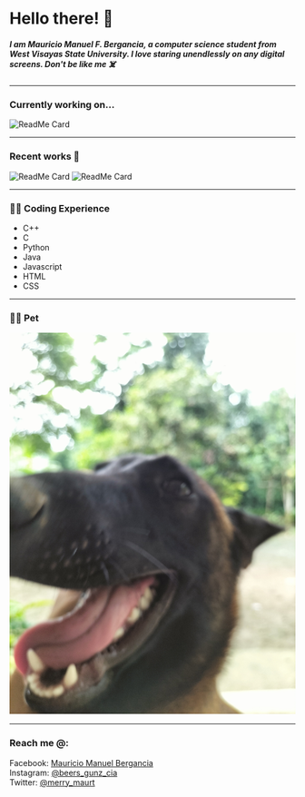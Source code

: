 # **Hello there!** 👋



##### I am Mauricio Manuel F. Bergancia, a computer science student from West Visayas State University. I love staring unendlessly on any digital screens. Don't be like me ☠️
________________________________________________________________________________________


### Currently working on...

![ReadMe Card](https://github-readme-stats.vercel.app/api/pin/?username=Mauricio1408&repo=Intro-to-Artificial-Intelligence)  
____________________________________________________________________________________________


### Recent works 🥳

![ReadMe Card](https://github-readme-stats.vercel.app/api/pin/?username=Mauricio1408&repo=CCS-221)     ![ReadMe Card](https://github-readme-stats.vercel.app/api/pin/?username=Mauricio1408&repo=CC-203)

-----------------------------------------------------------------------------------------------
### 🧑‍💻 Coding Experience
- C++
- C
- Python
- Java
- Javascript
- HTML
- CSS

___________________________________________________________________________________________



### :service_dog: Pet

![Image of my dog at home 3](<Bingo's pic.jpg>)

___________________________________________________________________________________________

### Reach me @:

Facebook: [Mauricio Manuel Bergancia](https://web.facebook.com/mau.bergancia.7/)<br>
Instagram: [@beers_gunz_cia](https://web.facebook.com/mau.bergancia.7/)<br>
Twitter: [@merry_maurt](https://web.facebook.com/mau.bergancia.7/)<br>




